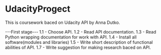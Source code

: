# UdacityProgect
This is сoursework baced on Udacity API by Anna Dutko.

---First stage---
1.1 - Choose API.
1.2 - Read API documentation.
1.3 - Read Python wrapping documentation for work with API.
1.4 - Install all software(modules and libraries)
1.5 - Write short description of functional abilities of API.
1.7 - Write suggestion for making research baced on API.
